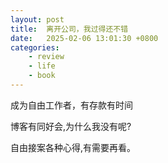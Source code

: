 ```yaml
---
layout: post
title:  离开公司，我过得还不错
date:   2025-02-06 13:01:30 +0800
categories: 
    - review
    - life
    - book
---
```


成为自由工作者，有存款有时间

博客有同好会,为什么我没有呢?

自由接案各种心得,有需要再看。
